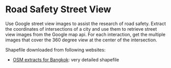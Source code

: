 # Road Safety Street View
Use Google street view images to assist the research of road safety. Extract the coordinates of intersections of a city and use them to retrieve street view images from the Google map api. For each interaction, get the multiple images that cover the 360 degree view at the center of the intersection.

Shapefile downloaded from following websites:
- [OSM extracts for Bangkok](http://download.bbbike.org/osm/bbbike/Bangkok/): very detailed shapefile
